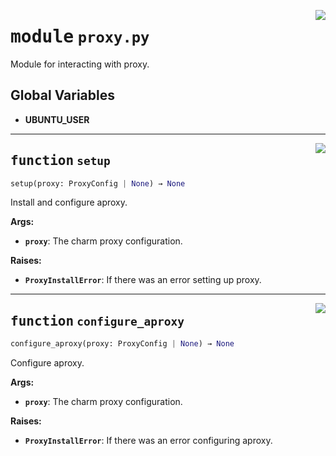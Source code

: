 <!-- markdownlint-disable -->

<a href="../src/proxy.py#L0"><img align="right" style="float:right;" src="https://img.shields.io/badge/-source-cccccc?style=flat-square"></a>

# <kbd>module</kbd> `proxy.py`
Module for interacting with proxy. 

**Global Variables**
---------------
- **UBUNTU_USER**

---

<a href="../src/proxy.py#L15"><img align="right" style="float:right;" src="https://img.shields.io/badge/-source-cccccc?style=flat-square"></a>

## <kbd>function</kbd> `setup`

```python
setup(proxy: ProxyConfig | None) → None
```

Install and configure aproxy. 



**Args:**
 
 - <b>`proxy`</b>:  The charm proxy configuration. 



**Raises:**
 
 - <b>`ProxyInstallError`</b>:  If there was an error setting up proxy. 


---

<a href="../src/proxy.py#L38"><img align="right" style="float:right;" src="https://img.shields.io/badge/-source-cccccc?style=flat-square"></a>

## <kbd>function</kbd> `configure_aproxy`

```python
configure_aproxy(proxy: ProxyConfig | None) → None
```

Configure aproxy. 



**Args:**
 
 - <b>`proxy`</b>:  The charm proxy configuration. 



**Raises:**
 
 - <b>`ProxyInstallError`</b>:  If there was an error configuring aproxy. 


